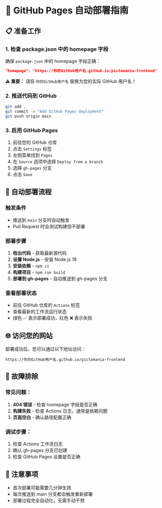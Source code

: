 # 🚀 GitHub Pages 自动部署指南

## 📋 准备工作

### 1. 检查 package.json 中的 homepage 字段
确保 `package.json` 中的 homepage 字段正确：
```json
"homepage": "https://你的GitHub用户名.github.io/pictomania-frontend"
```

**⚠️ 重要：** 请将 `你的GitHub用户名` 替换为您的实际 GitHub 用户名！

### 2. 推送代码到 GitHub
```bash
git add .
git commit -m "Add GitHub Pages deployment"
git push origin main
```

### 3. 启用 GitHub Pages
1. 前往您的 GitHub 仓库
2. 点击 `Settings` 标签
3. 左侧菜单找到 `Pages`
4. 在 `Source` 选项中选择 `Deploy from a branch`
5. 选择 `gh-pages` 分支
6. 点击 `Save`

## 🎯 自动部署流程

### 触发条件
- 推送到 `main` 分支时自动触发
- Pull Request 时会测试构建但不部署

### 部署步骤
1. **检出代码** - 获取最新源代码
2. **设置 Node.js** - 安装 Node.js 18
3. **安装依赖** - `npm ci`
4. **构建项目** - `npm run build`
5. **部署到 gh-pages** - 自动推送到 gh-pages 分支

### 查看部署状态
- 前往 GitHub 仓库的 `Actions` 标签
- 查看最新的工作流运行状态
- 绿色 ✅ 表示部署成功，红色 ❌ 表示失败

## 🌐 访问您的网站

部署成功后，您可以通过以下地址访问：
```
https://你的GitHub用户名.github.io/pictomania-frontend
```

## 🔧 故障排除

### 常见问题：
1. **404 错误** - 检查 homepage 字段是否正确
2. **构建失败** - 检查 Actions 日志，通常是依赖问题
3. **页面空白** - 确认路径配置正确

### 调试步骤：
1. 检查 Actions 工作流日志
2. 确认 gh-pages 分支已创建
3. 检查 GitHub Pages 设置是否正确

## 📝 注意事项

- 首次部署可能需要几分钟生效
- 每次推送到 main 分支都会触发重新部署
- 部署过程完全自动化，无需手动干预 